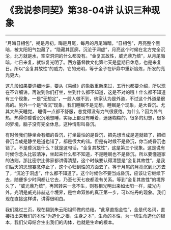 # 《我说参同契》第38-04讲 认识三种现象

------

“月晦日相包”，朔是月初，晦是月尾，每月的月尾晦暗，“日相包”，月亮整个黑暗，被太阳阳气包藏了。“隐藏其匡廓，沉沦于洞虚”，月亮这个时候在北方完全沉沦，北方就是水，空空洞洞的什么都没有。“金复其故性，威光鼎乃熺”，从月尾晦暗，七日来复，就恢复光明了。西方基督教文化第七天是星期日休息，也是来复日。所以“金复其故性”的威力，它的光明，等于金子在炉鼎中重新锻炼，所发的亮光更大。

这几段如果要详细地讲，要从《易经》的象数重新来过，五行也都要介绍，所以现在不详细讲。再说到你们打坐，坐到什么都不知道，这是不对的哦！什么都不知道有三个现象，一是“无想定”，一般人做不到，佛家认为是外道，不过这个外道是很高的。另外一个是“昏沉”现象，我们睡眠不是无想，睡眠是个现象，是大昏沉。尤其大热天睡觉， 睡得一点都不舒服，总觉得没有力气很疲倦。为什么？因为外气热，热得你昏昏沉沉地想睡，实际上都没有睡着，迷迷糊糊的，很多的幻想，很多的梦境，脑子没有完全休息，这种情形叫昏沉。

有时候我们静坐会有细的昏沉，打坐最怕的是昏沉，把先想当成是道就错了，把细昏沉当成是静坐是道也错了，都是很大的错。但是有时候不是昏沉，你当成昏沉也错了。不是昏沉是什么？就是这句话，“金复其故性”，这是第三个现象。这是说有时候你念头比较清净，坐起来什么都不知道，不是睡眠也不是昏沉。所以要懂道家的法则，那比密宗比佛家都讲得清楚，这个时候要认得清楚是“金复其故性”，是我们后天的思想妄念停止了，这个心归到性的方面去了。等于月尾的月亮沉到北方去了，“沉沦于洞虚”，什么都不知道了。这个时候你不要当成昏沉，应该让它继续下去，随便多少时间都让它去，乃至七天七夜都没有关系。等到“金复其故性”的境界久了，“威光鼎乃熺”，再回转来一念不生，则有相光明出来如太阳一样，威光内外。光明是威光赫赫这个境界，是性命双修的真正第一步，可以结丹的现象。我们现在直接这样讲，讲得很明白。

我们跳过三页，现在翻到朱云阳祖师做的总结。“此章直指金性”，金是代名词，直接指出来我们的本性“为造化之根，生身之本”，生命的本性，为一切生命造化的根本，我们父母结合生出我们的肉体，也就是生命的根本。